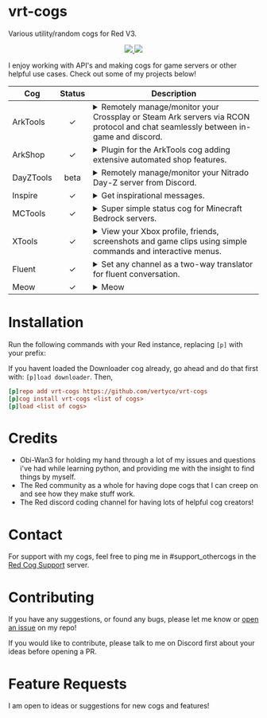 # vrt-cogs
Various utility/random cogs for Red V3.

<p align="center">
  <a href="https://github.com/Cog-Creators/Red-DiscordBot/tree/V3/develop">
    <img src="https://img.shields.io/badge/Red%20DiscordBot-V3-red.svg">
    </a>
  <a href="https://github.com/Rapptz/discord.py">
    <img src="https://img.shields.io/badge/Discord-py-blue.svg">
    </a>
<p>

I enjoy working with API's and making cogs for game servers or other helpful use cases. Check out some of my projects below!

| Cog | Status | Description |
|---|:---:|---|
| ArkTools | ✓ | <details><summary>Remotely manage/monitor your Crossplay or Steam Ark servers via RCON protocol and chat seamlessly between in-game and discord.</summary> This cog comes packed with utility features for overseeing your Ark: Survival Evolved server; Including a status channel, join/leave logs, auto-renaming blacklisted player names, admin command logging with tribe logs, player stat tracking with leaderboards, and a sizeable collection of API tools for crossplay servers hosted from a Gamertag. (This cog is for self-hosted Xbox/PC crossplay or steam servers only, will not work with Nitrado)</details> |
| ArkShop | ✓ | <details><summary>Plugin for the ArkTools cog adding extensive automated shop features.</summary> This cog requires the ArkTools cog to function, it adds two types of shops: RCON and DATA shops. The rcon shop uses item blueprint strings to send items directly to the players inventory, while the data shop uses actual file transfer to move and rename pre-made data packs into the server's cluster folder. ArkShop has many other features to help making data packs easier and also includes shop leaderboards and player shop stat commands.</details> |
| DayZTools | beta | <details><summary>Remotely manage/monitor your Nitrado Day-Z server from Discord.</summary> Various logging/management features for Day Z: Player join/leave log, server reboots, Killfeed and server status channel with server info.</details> |
| Inspire | ✓ | <details><summary>Get inspirational messages.</summary> Super simple cog that replies to certain sad words with positive encouragements, and responds to the [p]inspire command with an inspirational quote using zenquotes.io API. Note: this cog was my very first project just to get the feel for Red so it's not very big and there aren't any plans of expanding it at the moment.</details>|
| MCTools | ✓ | <details><summary>Super simple status cog for Minecraft Bedrock servers.</summary> Displays a status embed showing server version and player count. Only for **Bedrock** dedicated servers since there is already one that supports Java.</details> |
| XTools | ✓ | <details><summary>View your Xbox profile, friends, screenshots and game clips using simple commands and interactive menus.</summary> Various tools for Xbox using Microsoft's XSAPI. (You will need to register a Microsoft Azure application to use this cog. Type "[p]apiset help" after install for more info)</details> |
| Fluent | ✓ | <details><summary>Set any channel as a two-way translator for fluent conversation.</summary> Set a channel and both languages, if a message is in language 1 it gets converted to language 2 and vice versa using googles free api.</details> |
| Meow | ✓ | <details><summary>Meow</summary> Replaces the word "now" with "meow" in someone's latest message, if word doesnt exist in the most recent 2 messages, it sends a random cat unicode emoji. Yall have a good day meow.</details> |

# Installation
Run the following commands with your Red instance, replacing `[p]` with your prefix:

If you havent loaded the Downloader cog already, go ahead and do that first with: `[p]load downloader`. Then, 
```ini
[p]repo add vrt-cogs https://github.com/vertyco/vrt-cogs
[p]cog install vrt-cogs <list of cogs>
[p]load <list of cogs>
```

# Credits
- Obi-Wan3 for holding my hand through a lot of my issues and questions i've had while learning python, and providing me with the insight to find things by myself.
- The Red community as a whole for having dope cogs that I can creep on and see how they make stuff work.
- The Red discord coding channel for having lots of helpful cog creators!

# Contact
For support with my cogs, feel free to ping me in #support_othercogs in the [Red Cog Support](https://discord.gg/GET4DVk) server.

# Contributing
If you have any suggestions, or found any bugs, please let me know or [open an issue](https://github.com/vertyco/vrt-cogs/issues) on my repo!

If you would like to contribute, please talk to me on Discord first about your ideas before opening a PR.

# Feature Requests
I am open to ideas or suggestions for new cogs and features!
